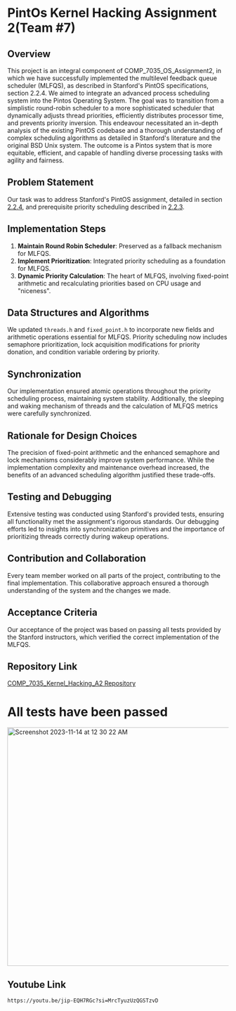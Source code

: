 # PintOs Kernel Hacking Assignment 2(Team #7)

## Overview
This project is an integral component of COMP_7035_OS_Assignment2, in which we have successfully implemented the multilevel feedback queue scheduler (MLFQS), as described in Stanford's PintOS specifications, section 2.2.4. We aimed to integrate an advanced process scheduling system into the Pintos Operating System. The goal was to transition from a simplistic round-robin scheduler to a more sophisticated scheduler that dynamically adjusts thread priorities, efficiently distributes processor time, and prevents priority inversion. This endeavour necessitated an in-depth analysis of the existing PintOS codebase and a thorough understanding of complex scheduling algorithms as detailed in Stanford's literature and the original BSD Unix system. The outcome is a Pintos system that is more equitable, efficient, and capable of handling diverse processing tasks with agility and fairness.

## Problem Statement
Our task was to address Stanford's PintOS assignment, detailed in section [2.2.4](https://web.stanford.edu/class/cs140/projects/pintos/pintos_2.html#SEC27), and prerequisite priority scheduling described in [2.2.3](https://web.stanford.edu/class/cs140/projects/pintos/pintos_2.html#SEC26).

## Implementation Steps
1. **Maintain Round Robin Scheduler**: Preserved as a fallback mechanism for MLFQS.
2. **Implement Prioritization**: Integrated priority scheduling as a foundation for MLFQS.
3. **Dynamic Priority Calculation**: The heart of MLFQS, involving fixed-point arithmetic and recalculating priorities based on CPU usage and "niceness".

## Data Structures and Algorithms
We updated `threads.h` and `fixed_point.h` to incorporate new fields and arithmetic operations essential for MLFQS. Priority scheduling now includes semaphore prioritization, lock acquisition modifications for priority donation, and condition variable ordering by priority.

## Synchronization
Our implementation ensured atomic operations throughout the priority scheduling process, maintaining system stability. Additionally, the sleeping and waking mechanism of threads and the calculation of MLFQS metrics were carefully synchronized.

## Rationale for Design Choices
The precision of fixed-point arithmetic and the enhanced semaphore and lock mechanisms considerably improve system performance. While the implementation complexity and maintenance overhead increased, the benefits of an advanced scheduling algorithm justified these trade-offs.

## Testing and Debugging
Extensive testing was conducted using Stanford's provided tests, ensuring all functionality met the assignment's rigorous standards. Our debugging efforts led to insights into synchronization primitives and the importance of prioritizing threads correctly during wakeup operations.

## Contribution and Collaboration
Every team member worked on all parts of the project, contributing to the final implementation. This collaborative approach ensured a thorough understanding of the system and the changes we made.

## Acceptance Criteria
Our acceptance of the project was based on passing all tests provided by the Stanford instructors, which verified the correct implementation of the MLFQS.

## Repository Link
[COMP_7035_Kernel_Hacking_A2 Repository](https://github.com/SAMi-Rn/COMP_7035_Kernel_Hacking_A2.git)

# All tests have been passed

<img width="543" alt="Screenshot 2023-11-14 at 12 30 22 AM" src="https://github.com/imnorookie/COMP_7035_Kernel_Hacking_A2/assets/108373193/5d1f4279-10b5-4b14-b096-ba6e75d99ffa">

## Youtube Link
``` sh
https://youtu.be/jip-EQH7RGc?si=MrcTyuzUzQGSTzvD
```


